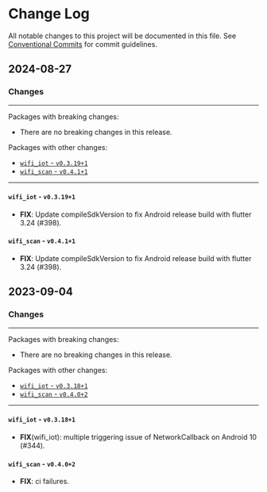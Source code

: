 # Change Log

All notable changes to this project will be documented in this file.
See [Conventional Commits](https://conventionalcommits.org) for commit guidelines.

## 2024-08-27

### Changes

---

Packages with breaking changes:

 - There are no breaking changes in this release.

Packages with other changes:

 - [`wifi_iot` - `v0.3.19+1`](#wifi_iot---v03191)
 - [`wifi_scan` - `v0.4.1+1`](#wifi_scan---v0411)

---

#### `wifi_iot` - `v0.3.19+1`

 - **FIX**: Update compileSdkVersion to fix Android release build with flutter 3.24 (#398).

#### `wifi_scan` - `v0.4.1+1`

 - **FIX**: Update compileSdkVersion to fix Android release build with flutter 3.24 (#398).


## 2023-09-04

### Changes

---

Packages with breaking changes:

 - There are no breaking changes in this release.

Packages with other changes:

 - [`wifi_iot` - `v0.3.18+1`](#wifi_iot---v03181)
 - [`wifi_scan` - `v0.4.0+2`](#wifi_scan---v0402)

---

#### `wifi_iot` - `v0.3.18+1`

 - **FIX**(wifi_iot): multiple triggering issue of NetworkCallback on Android 10 (#344).

#### `wifi_scan` - `v0.4.0+2`

 - **FIX**: ci failures.

